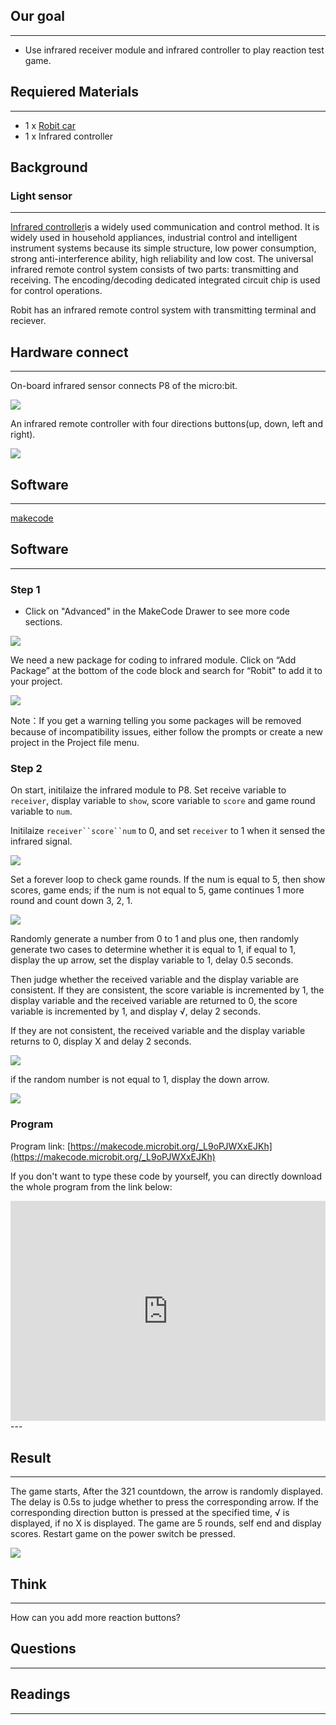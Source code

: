 
## Our goal
---
- Use infrared receiver module and infrared controller to play reaction test game.

## Requiered Materials
---

- 1 x [Robit car](https://www.elecfreaks.com/estore/elecfreaks-robit-diy-mini-smart-cars-robot-development-platform-chassis-for-micro-bit-compatible-with-mbot.html)
- 1 x Infrared controller

## Background
### Light sensor
---
[Infrared controller](https://baike.baidu.com/item/%E5%85%89%E4%BC%A0%E6%84%9F%E5%99%A8/2054816)is a widely used communication and control method. It is widely used in household appliances, industrial control and intelligent instrument systems because its simple structure, low power consumption, strong anti-interference ability, high reliability and low cost. The universal infrared remote control system consists of two parts: transmitting and receiving. The encoding/decoding dedicated integrated circuit chip is used for control operations.

Robit has an infrared remote control system with transmitting terminal and reciever.


## Hardware connect
---
On-board infrared sensor connects P8 of the micro:bit. 

![](https://i.imgur.com/lNAWQsx.png)

An infrared remote controller with four directions buttons(up, down, left and right).

![](https://i.imgur.com/xaePCpG.jpg)

## Software
---
[makecode](https://makecode.microbit.org/#)

## Software
---
### Step 1
- Click on "Advanced" in the MakeCode Drawer to see more code sections.

![](https://i.imgur.com/LjMR5IU.png)

We need a new package for coding to infrared module. Click on “Add Package” at the bottom of the code block and search for “Robit" to add it to your project.

![](https://i.imgur.com/ISZ6w26.png)


Note：If you get a warning telling you some packages will be removed because of incompatibility issues, either follow the prompts or create a new project in the Project file menu.

### Step 2

On start, initilaize the infrared module to P8. Set receive variable to `receiver`, display variable to `show`, score variable to `score` and game round variable to `num`. 

Initilaize `receiver``score``num` to 0, and set `receiver` to 1 when it sensed the infrared signal.

![](https://i.imgur.com/hfUPPVs.png)

Set a forever loop to check game rounds. If the num is equal to 5, then show scores, game ends; if the num is not equal to 5, game continues 1 more round and count down 3, 2, 1.

![](https://i.imgur.com/oIMWiCU.png)


Randomly generate a number from 0 to 1 and plus one, then randomly generate two cases to determine whether it is equal to 1, if equal to 1, display the up arrow, set the display variable to 1, delay 0.5 seconds.

Then judge whether the received variable and the display variable are consistent. If they are consistent, the score variable is incremented by 1, the display variable and the received variable are returned to 0, the score variable is incremented by 1, and display √, delay 2 seconds.

If they are not consistent, the received variable and the display variable returns to 0, display X and delay 2 seconds. 

![](https://i.imgur.com/2yCd90H.png)

if the random number is not equal to 1, display the down arrow.

![](https://i.imgur.com/I8H9sqE.png)



### Program

Program link: [https://makecode.microbit.org/_L9oPJWXxEJKh](https://makecode.microbit.org/_L9oPJWXxEJKh)

If you don't want to type these code by yourself, you can directly download the whole program from the link below:

<div style="position:relative;height:0;padding-bottom:70%;overflow:hidden;"><iframe style="position:absolute;top:0;left:0;width:100%;height:100%;" src="https://makecode.microbit.org/#pub:_L9oPJWXxEJKh" frameborder="0" sandbox="allow-popups allow-forms allow-scripts allow-same-origin"></iframe></div>  
---

## Result
---
The game starts, After the 321 countdown, the arrow is randomly displayed. The delay is 0.5s to judge whether to press the corresponding arrow.  If the corresponding direction button is pressed at the specified time, √ is displayed, if no X is displayed.
The game are 5 rounds, self end and display scores.
Restart game on the power switch be pressed.

![](https://i.imgur.com/Mb6YT0d.gif)


## Think
---

How can you add more reaction buttons?


## Questions
---



## Readings  
---

